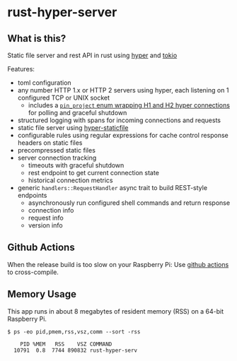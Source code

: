 # rust-hyper-server

## What is this?
Static file server and rest API in rust using [hyper](https://hyper.rs/) and [tokio](https://tokio.rs/)

Features:
* toml configuration
* any number HTTP 1.x or HTTP 2 servers using hyper, each listening on 1 configured TCP or UNIX socket
  * includes a [`pin_project` enum wrapping H1 and H2 hyper connections](https://github.com/aaronriekenberg/rust-hyper-server/blob/main/src/server/h1h2conn.rs) for polling and graceful shutdown
* structured logging with spans for incoming connections and requests
* static file server using [hyper-staticfile](https://github.com/stephank/hyper-staticfile) 
* configurable rules using regular expressions for cache control response headers on static files
* precompressed static files
* server connection tracking
  * timeouts with graceful shutdown
  * rest endpoint to get current connection state
  * historical connection metrics
* generic `handlers::RequestHandler` async trait to build REST-style endpoints
  * asynchronously run configured shell commands and return response
  * connection info
  * request info
  * version info

## Github Actions
When the release build is too slow on your Raspberry Pi: Use [github actions](https://github.com/aaronriekenberg/rust-hyper-server/actions) to cross-compile.

## Memory Usage
This app runs in about 8 megabytes of resident memory (RSS) on a 64-bit Raspberry Pi.

```
$ ps -eo pid,pmem,rss,vsz,comm --sort -rss

    PID %MEM   RSS    VSZ COMMAND         
  10791  0.8  7744 890832 rust-hyper-serv
```
